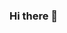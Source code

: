### Hi there 👋

<!--
**nemzyxt/nemzyxt** is a ✨ _special_ ✨ repository because its `README.md` (this file) appears on your GitHub profile.

Here are some ideas to get you started:

- 🔭 I’m currently working on ...
- 🌱 I’m currently learning ...
- 👯 I’m looking to collaborate on ...
- 🤔 I’m looking for help with ...
- 💬 Ask me about ...
- 📫 How to reach me: ...
- 😄 Pronouns: ...
- ⚡ Fun fact: ...
-->

<!--
![contribution-graph](https://github-readme-activity-graph.vercel.app/graph?username=nemzyxt&bg_color=0a0a0a&color=05e173&line=1ddd70&point=0de761&area=true&hide_border=true)
-->
